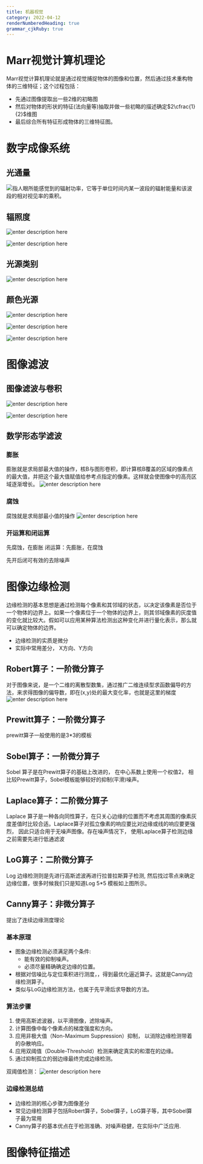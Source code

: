 ```yaml
---
title: 机器视觉
category: 2022-04-12
renderNumberedHeading: true
grammar_cjkRuby: true
---
```



# Marr视觉计算机理论
Marr视觉计算机理论就是通过视觉捕捉物体的图像和位置，然后通过技术重构物体的三维特征；这个过程包括：
- 先通过图像提取出一些2维的初略图
- 然后对物体的形状的特征(法向量等)抽取并做一些初略的描述确定$2\cfrac{1}{2}$维图
- 最后综合所有特征形成物体的三维特征图。

# 数字成像系统
## 光通量
![指人眼所能感觉到的辐射功率，它等于单位时间内某一波段的辐射能量和该波段的相对视见率的乘积。](./images/1649751439495.png)

## 辐照度
![enter description here](./images/1649751459133.png)

![enter description here](./images/1649751471691.png)

## 光源类别
![enter description here](./images/1649751513581.png)


## 颜色光源
![enter description here](./images/1649751554613.png)

![enter description here](./images/1649751561165.png)

![enter description here](./images/1649751570302.png)

# 图像滤波
## 图像滤波与卷积
![enter description here](./images/1649760907165.png)

![enter description here](./images/1649761082906.png)
## 数学形态学滤波
### 膨胀
膨胀就是求局部最大值的操作，核B与图形卷积，即计算核B覆盖的区域的像素点的最大值，并把这个最大值赋值给参考点指定的像素。这样就会使图像中的高亮区域逐渐增长。
![enter description here](./images/1649761543708.png)
### 腐蚀
腐蚀就是求局部最小值的操作
![enter description here](./images/1649761571283.png)

### 开运算和闭运算
先腐蚀，在膨胀 闭运算：先膨胀，在腐蚀

先开后闭可有效的去除噪声

# 图像边缘检测
边缘检测的基本思想是通过检测每个像素和其邻域的状态，以决定该像素是否位于一个物体的边界上。如果一个像素位于一个物体的边界上，则其邻域像素的灰度值的变化就比较大。假如可以应用某种算法检测出这种变化并进行量化表示，那么就可以确定物体的边界。
- 边缘检测的实质是微分
- 实际中常用差分， X方向、Y方向

## Robert算子：一阶微分算子
对于图像来说，是一个二维的离散型数集，通过推广二维连续型求函数偏导的方法，来求得图像的偏导数，即在(x,y)处的最大变化率，也就是这里的梯度
![enter description here](./images/1649763161738.png)
## Prewitt算子：一阶微分算子


prewitt算子一般使用的是3*3的模板

## Sobel算子：一阶微分算子
Sobel 算子是在Prewitt算子的基础上改进的， 在中心系数上使用一个权值2， 相比较Prewitt算子，Sobel模板能够较好的抑制(平滑)噪声。

## Laplace算子：二阶微分算子
Laplace 算子是一种各向同性算子，在只关心边缘的位置而不考虑其周围的像素灰度差值时比较合适。Laplace算子对孤立像素的响应要比对边缘或线的响应要更强烈， 因此只适合用于无噪声图像。存在噪声情况下， 使用Laplace算子检测边缘之前需要先进行低通滤波

## LoG算子：二阶微分算子
Log 边缘检测则是先进行高斯滤波再进行拉普拉斯算子检测, 然后找过零点来确定边缘位置，很多时候我们只是知道Log 5*5 模板如上图所示。

## Canny算子：非微分算子
提出了连续边缘测度理论
### 基本原理
- 图象边缘检测必须满足两个条件:
    - 能有效的抑制噪声。
    - 必须尽量精确确定边缘的位置。
- 根据对信噪比与定位乘积进行测度，，得到最优化逼近算子。这就是Canny边缘检测算子。
- 类似与LoG边缘检测方法，也属于先平滑后求导数的方法。
### 算法步骤
1. 使用高斯滤波器，以平滑图像，滤除噪声。
2. 计算图像中每个像素点的梯度强度和方向。
3. 应用非极大值（Non-Maximum Suppression）抑制， 以消除边缘检测带着的杂散响应。
4. 应用双阈值（Double-Threshold）检测来确定真实的和潜在的边缘。
5. 通过抑制孤立的弱边缘最终完成边缘检测。

双阈值检测：
![enter description here](./images/1649767586403.png)


### 边缘检测总结
- 边缘检测的核心步骤为图像差分
- 常见边缘检测算子包括Robert算子，Sobel算子，LoG算子等，其中Sobel算子最为常用
- Canny算子的基本优点在于检测准确、对噪声稳健，在实际中广泛应用.

# 图像特征描述